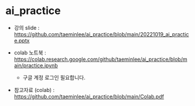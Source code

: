 # ai_practice

- 강의 slide : https://github.com/taeminlee/ai_practice/blob/main/20221019_ai_practice.pptx

- colab 노트북 : https://colab.research.google.com/github/taeminlee/ai_practice/blob/main/practice.ipynb
  - 구글 계정 로그인 필요합니다.

- 참고자료 (colab) : https://github.com/taeminlee/ai_practice/blob/main/Colab.pdf